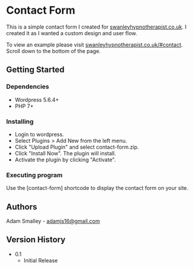 # Contact Form

This is a simple contact form I created for [swanleyhypnotherapist.co.uk](https://swanleyhypnotherapist.co.uk). I created it as I wanted a custom design and user flow. 

To view an example please visit [swanleyhypnotherapist.co.uk/#contact](https://swanleyhypnotherapist.co.uk/#contact). Scroll down to the bottom of the page.

## Getting Started

### Dependencies

* Wordpress 5.6.4+
* PHP 7+

### Installing

* Login to wordpress.
* Select Plugins > Add New from the left menu.
* Click "Upload Plugin" and select contact-form.zip.
* Click "Install Now". The plugin will install.
* Activate the plugin by clicking "Activate".

### Executing program

Use the [contact-form] shortcode to display the contact form on your site.

## Authors

Adam Smalley - adamjs16@gmail.com

## Version History

* 0.1
    * Initial Release